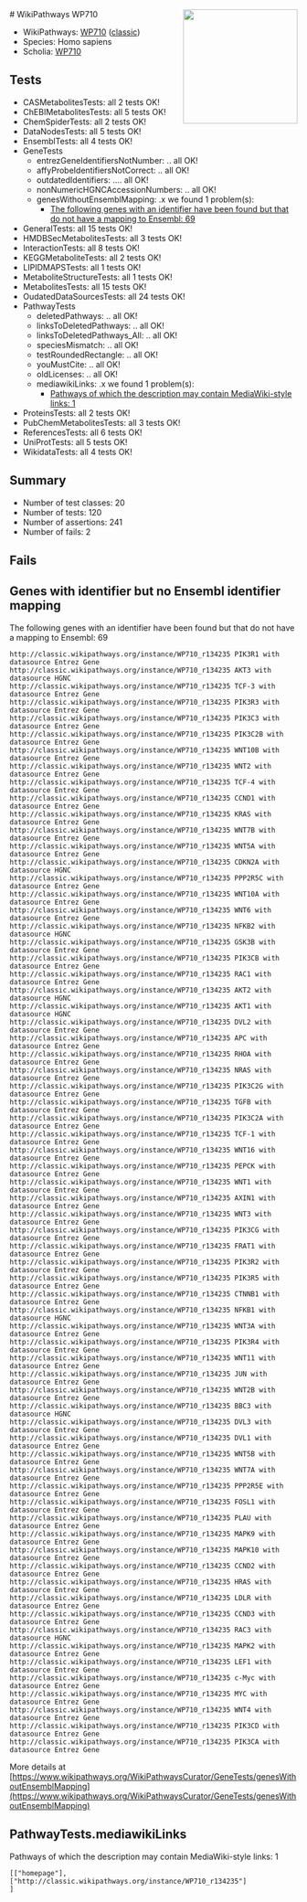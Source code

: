 <img style="float: right; width: 200px" src="https://upload.wikimedia.org/wikipedia/commons/thumb/8/83/Wplogo_with_text_500.png/640px-Wplogo_with_text_500.png" />
# WikiPathways WP710

* WikiPathways: [WP710](https://wikipathways.org/pathways/WP710) ([classic](https://classic.wikipathways.org/instance/WP710))
* Species: Homo sapiens
* Scholia: [WP710](https://scholia.toolforge.org/wikipathways/WP710)
## Tests
* CASMetabolitesTests: all 2 tests OK!
* ChEBIMetabolitesTests: all 5 tests OK!
* ChemSpiderTests: all 2 tests OK!
* DataNodesTests: all 5 tests OK!
* EnsemblTests: all 4 tests OK!
* GeneTests
    * entrezGeneIdentifiersNotNumber: .. all OK!
    * affyProbeIdentifiersNotCorrect: .. all OK!
    * outdatedIdentifiers: .... all OK!
    * nonNumericHGNCAccessionNumbers: .. all OK!
    * genesWithoutEnsemblMapping: .x we found 1 problem(s):
        * [The following genes with an identifier have been found but that do not have a mapping to Ensembl: 69](#c4e543b1)
* GeneralTests: all 15 tests OK!
* HMDBSecMetabolitesTests: all 3 tests OK!
* InteractionTests: all 8 tests OK!
* KEGGMetaboliteTests: all 2 tests OK!
* LIPIDMAPSTests: all 1 tests OK!
* MetaboliteStructureTests: all 1 tests OK!
* MetabolitesTests: all 15 tests OK!
* OudatedDataSourcesTests: all 24 tests OK!
* PathwayTests
    * deletedPathways: .. all OK!
    * linksToDeletedPathways: .. all OK!
    * linksToDeletedPathways_All: .. all OK!
    * speciesMismatch: .. all OK!
    * testRoundedRectangle: .. all OK!
    * youMustCite: .. all OK!
    * oldLicenses: .. all OK!
    * mediawikiLinks: .x we found 1 problem(s):
        * [Pathways of which the description may contain MediaWiki-style links: 1](#da69cf45)
* ProteinsTests: all 2 tests OK!
* PubChemMetabolitesTests: all 3 tests OK!
* ReferencesTests: all 6 tests OK!
* UniProtTests: all 5 tests OK!
* WikidataTests: all 4 tests OK!


## Summary

* Number of test classes: 20
* Number of tests: 120
* Number of assertions: 241
* Number of fails: 2

## Fails

<a name="c4e543b1" />

## Genes with identifier but no Ensembl identifier mapping

The following genes with an identifier have been found but that do not have a mapping to Ensembl: 69
```
http://classic.wikipathways.org/instance/WP710_r134235 PIK3R1 with datasource Entrez Gene
http://classic.wikipathways.org/instance/WP710_r134235 AKT3 with datasource HGNC
http://classic.wikipathways.org/instance/WP710_r134235 TCF-3 with datasource Entrez Gene
http://classic.wikipathways.org/instance/WP710_r134235 PIK3R3 with datasource Entrez Gene
http://classic.wikipathways.org/instance/WP710_r134235 PIK3C3 with datasource Entrez Gene
http://classic.wikipathways.org/instance/WP710_r134235 PIK3C2B with datasource Entrez Gene
http://classic.wikipathways.org/instance/WP710_r134235 WNT10B with datasource Entrez Gene
http://classic.wikipathways.org/instance/WP710_r134235 WNT2 with datasource Entrez Gene
http://classic.wikipathways.org/instance/WP710_r134235 TCF-4 with datasource Entrez Gene
http://classic.wikipathways.org/instance/WP710_r134235 CCND1 with datasource Entrez Gene
http://classic.wikipathways.org/instance/WP710_r134235 KRAS with datasource Entrez Gene
http://classic.wikipathways.org/instance/WP710_r134235 WNT7B with datasource Entrez Gene
http://classic.wikipathways.org/instance/WP710_r134235 WNT5A with datasource Entrez Gene
http://classic.wikipathways.org/instance/WP710_r134235 CDKN2A with datasource HGNC
http://classic.wikipathways.org/instance/WP710_r134235 PPP2R5C with datasource Entrez Gene
http://classic.wikipathways.org/instance/WP710_r134235 WNT10A with datasource Entrez Gene
http://classic.wikipathways.org/instance/WP710_r134235 WNT6 with datasource Entrez Gene
http://classic.wikipathways.org/instance/WP710_r134235 NFKB2 with datasource HGNC
http://classic.wikipathways.org/instance/WP710_r134235 GSK3B with datasource Entrez Gene
http://classic.wikipathways.org/instance/WP710_r134235 PIK3CB with datasource Entrez Gene
http://classic.wikipathways.org/instance/WP710_r134235 RAC1 with datasource Entrez Gene
http://classic.wikipathways.org/instance/WP710_r134235 AKT2 with datasource HGNC
http://classic.wikipathways.org/instance/WP710_r134235 AKT1 with datasource HGNC
http://classic.wikipathways.org/instance/WP710_r134235 DVL2 with datasource Entrez Gene
http://classic.wikipathways.org/instance/WP710_r134235 APC with datasource Entrez Gene
http://classic.wikipathways.org/instance/WP710_r134235 RHOA with datasource Entrez Gene
http://classic.wikipathways.org/instance/WP710_r134235 NRAS with datasource Entrez Gene
http://classic.wikipathways.org/instance/WP710_r134235 PIK3C2G with datasource Entrez Gene
http://classic.wikipathways.org/instance/WP710_r134235 TGFB with datasource Entrez Gene
http://classic.wikipathways.org/instance/WP710_r134235 PIK3C2A with datasource Entrez Gene
http://classic.wikipathways.org/instance/WP710_r134235 TCF-1 with datasource Entrez Gene
http://classic.wikipathways.org/instance/WP710_r134235 WNT16 with datasource Entrez Gene
http://classic.wikipathways.org/instance/WP710_r134235 PEPCK with datasource Entrez Gene
http://classic.wikipathways.org/instance/WP710_r134235 WNT1 with datasource Entrez Gene
http://classic.wikipathways.org/instance/WP710_r134235 AXIN1 with datasource Entrez Gene
http://classic.wikipathways.org/instance/WP710_r134235 WNT3 with datasource Entrez Gene
http://classic.wikipathways.org/instance/WP710_r134235 PIK3CG with datasource Entrez Gene
http://classic.wikipathways.org/instance/WP710_r134235 FRAT1 with datasource Entrez Gene
http://classic.wikipathways.org/instance/WP710_r134235 PIK3R2 with datasource Entrez Gene
http://classic.wikipathways.org/instance/WP710_r134235 PIK3R5 with datasource Entrez Gene
http://classic.wikipathways.org/instance/WP710_r134235 CTNNB1 with datasource Entrez Gene
http://classic.wikipathways.org/instance/WP710_r134235 NFKB1 with datasource HGNC
http://classic.wikipathways.org/instance/WP710_r134235 WNT3A with datasource Entrez Gene
http://classic.wikipathways.org/instance/WP710_r134235 PIK3R4 with datasource Entrez Gene
http://classic.wikipathways.org/instance/WP710_r134235 WNT11 with datasource Entrez Gene
http://classic.wikipathways.org/instance/WP710_r134235 JUN with datasource Entrez Gene
http://classic.wikipathways.org/instance/WP710_r134235 WNT2B with datasource Entrez Gene
http://classic.wikipathways.org/instance/WP710_r134235 BBC3 with datasource HGNC
http://classic.wikipathways.org/instance/WP710_r134235 DVL3 with datasource Entrez Gene
http://classic.wikipathways.org/instance/WP710_r134235 DVL1 with datasource Entrez Gene
http://classic.wikipathways.org/instance/WP710_r134235 WNT5B with datasource Entrez Gene
http://classic.wikipathways.org/instance/WP710_r134235 WNT7A with datasource Entrez Gene
http://classic.wikipathways.org/instance/WP710_r134235 PPP2R5E with datasource Entrez Gene
http://classic.wikipathways.org/instance/WP710_r134235 FOSL1 with datasource Entrez Gene
http://classic.wikipathways.org/instance/WP710_r134235 PLAU with datasource Entrez Gene
http://classic.wikipathways.org/instance/WP710_r134235 MAPK9 with datasource Entrez Gene
http://classic.wikipathways.org/instance/WP710_r134235 MAPK10 with datasource Entrez Gene
http://classic.wikipathways.org/instance/WP710_r134235 CCND2 with datasource Entrez Gene
http://classic.wikipathways.org/instance/WP710_r134235 HRAS with datasource Entrez Gene
http://classic.wikipathways.org/instance/WP710_r134235 LDLR with datasource Entrez Gene
http://classic.wikipathways.org/instance/WP710_r134235 CCND3 with datasource Entrez Gene
http://classic.wikipathways.org/instance/WP710_r134235 RAC3 with datasource HGNC
http://classic.wikipathways.org/instance/WP710_r134235 MAPK2 with datasource Entrez Gene
http://classic.wikipathways.org/instance/WP710_r134235 LEF1 with datasource Entrez Gene
http://classic.wikipathways.org/instance/WP710_r134235 c-Myc with datasource Entrez Gene
http://classic.wikipathways.org/instance/WP710_r134235 MYC with datasource Entrez Gene
http://classic.wikipathways.org/instance/WP710_r134235 WNT4 with datasource Entrez Gene
http://classic.wikipathways.org/instance/WP710_r134235 PIK3CD with datasource Entrez Gene
http://classic.wikipathways.org/instance/WP710_r134235 PIK3CA with datasource Entrez Gene
```

More details at [https://www.wikipathways.org/WikiPathwaysCurator/GeneTests/genesWithoutEnsemblMapping](https://www.wikipathways.org/WikiPathwaysCurator/GeneTests/genesWithoutEnsemblMapping)

<a name="da69cf45" />

## PathwayTests.mediawikiLinks

Pathways of which the description may contain MediaWiki-style links: 1
```
[["homepage"],
["http://classic.wikipathways.org/instance/WP710_r134235"]
]
```

